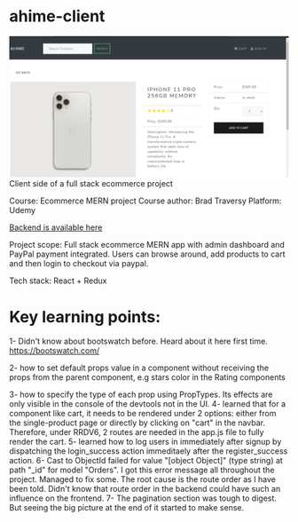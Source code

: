 # ahime-client
![ahime-client](/public/images/ahime-prod.png)
Client side of a full stack ecommerce project

Course: Ecommerce MERN project
Course author: Brad Traversy
Platform: Udemy

<a href="https://github.com/YellowFlash2012/ahime-server.git">Backend is available here</a>

Project scope: Full stack ecommerce MERN app with admin dashboard and PayPal payment integrated. Users can browse around, add products to cart and then login to checkout via paypal.

Tech stack: React + Redux

# Key learning points:
1- Didn't know about bootswatch before. Heard about it here first time.
https://bootswatch.com/

2- how to set default props value in a component without receiving the props from the parent component, e.g stars color in the Rating components

3- how to specify the type of each prop using PropTypes. Its effects are only visible in the console of the devtools not in the UI.
4- learned that for a component like cart, it needs to be rendered under 2 options: either from the single-product page or directly by clicking on "cart" in the navbar. Therefore, under RRDV6, 2 routes are needed in the app.js file to fully render the cart.
5- learned how to log users in immediately after signup by dispatching the login_success action immeditaely after the register_success action.
6- Cast to ObjectId failed for value "[object Object]" (type string) at path "_id" for model "Orders". I got this error message all throughout the project. Managed to fix some. The root cause is the route order as I have been told. Didn't know that route order in the backend could have such an influence on the frontend.
7- The pagination section was tough to digest. But seeing the big picture at the end of it started to make sense.
